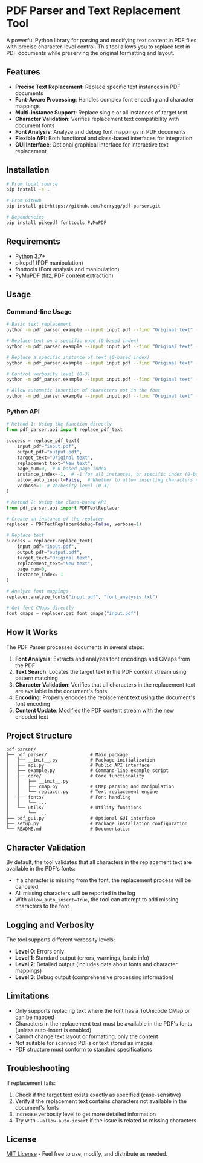 # PDF Parser and Text Replacement Tool

A powerful Python library for parsing and modifying text content in PDF files with precise character-level control. This tool allows you to replace text in PDF documents while preserving the original formatting and layout.

## Features

- **Precise Text Replacement**: Replace specific text instances in PDF documents
- **Font-Aware Processing**: Handles complex font encoding and character mappings
- **Multi-instance Support**: Replace single or all instances of target text
- **Character Validation**: Verifies replacement text compatibility with document fonts
- **Font Analysis**: Analyze and debug font mappings in PDF documents
- **Flexible API**: Both functional and class-based interfaces for integration
- **GUI Interface**: Optional graphical interface for interactive text replacement

## Installation

```bash
# From local source
pip install -e .

# From GitHub
pip install git+https://github.com/herryqg/pdf-parser.git

# Dependencies
pip install pikepdf fonttools PyMuPDF
```

## Requirements

- Python 3.7+
- pikepdf (PDF manipulation)
- fonttools (Font analysis and manipulation)
- PyMuPDF (fitz, PDF content extraction)

## Usage

### Command-line Usage

```bash
# Basic text replacement
python -m pdf_parser.example --input input.pdf --find "Original text" --replace "New text"

# Replace text on a specific page (0-based index)
python -m pdf_parser.example --input input.pdf --find "Original text" --replace "New text" --page 2

# Replace a specific instance of text (0-based index)
python -m pdf_parser.example --input input.pdf --find "Original text" --replace "New text" --instance 1

# Control verbosity level (0-3)
python -m pdf_parser.example --input input.pdf --find "Original text" --replace "New text" --verbose 2

# Allow automatic insertion of characters not in the font
python -m pdf_parser.example --input input.pdf --find "Original text" --replace "New text" --allow-auto-insert
```

### Python API

```python
# Method 1: Using the function directly
from pdf_parser.api import replace_pdf_text

success = replace_pdf_text(
    input_pdf="input.pdf",
    output_pdf="output.pdf",
    target_text="Original text",
    replacement_text="New text",
    page_num=0,  # 0-based page index
    instance_index=-1,  # -1 for all instances, or specific index (0-based)
    allow_auto_insert=False,  # Whether to allow inserting characters not in the font
    verbose=1  # Verbosity level (0-3)
)

# Method 2: Using the class-based API
from pdf_parser.api import PDFTextReplacer

# Create an instance of the replacer
replacer = PDFTextReplacer(debug=False, verbose=1)

# Replace text
success = replacer.replace_text(
    input_pdf="input.pdf",
    output_pdf="output.pdf",
    target_text="Original text",
    replacement_text="New text",
    page_num=0,
    instance_index=-1
)

# Analyze font mappings
replacer.analyze_fonts("input.pdf", "font_analysis.txt")

# Get font CMaps directly
font_cmaps = replacer.get_font_cmaps("input.pdf")
```

## How It Works

The PDF Parser processes documents in several steps:

1. **Font Analysis**: Extracts and analyzes font encodings and CMaps from the PDF
2. **Text Search**: Locates the target text in the PDF content stream using pattern matching
3. **Character Validation**: Verifies that all characters in the replacement text are available in the document's fonts
4. **Encoding**: Properly encodes the replacement text using the document's font encoding
5. **Content Update**: Modifies the PDF content stream with the new encoded text

## Project Structure

```
pdf-parser/
├── pdf_parser/                # Main package
│   ├── __init__.py            # Package initialization
│   ├── api.py                 # Public API interface
│   ├── example.py             # Command-line example script
│   ├── core/                  # Core functionality
│   │   ├── __init__.py
│   │   ├── cmap.py            # CMap parsing and manipulation
│   │   └── replacer.py        # Text replacement engine
│   ├── fonts/                 # Font handling
│   │   └── ...
│   └── utils/                 # Utility functions
│       └── ...
├── pdf_gui.py                 # Optional GUI interface
├── setup.py                   # Package installation configuration
└── README.md                  # Documentation
```

## Character Validation

By default, the tool validates that all characters in the replacement text are available in the PDF's fonts:

- If a character is missing from the font, the replacement process will be canceled
- All missing characters will be reported in the log
- With `allow_auto_insert=True`, the tool can attempt to add missing characters to the font

## Logging and Verbosity

The tool supports different verbosity levels:

- **Level 0**: Errors only
- **Level 1**: Standard output (errors, warnings, basic info)
- **Level 2**: Detailed output (includes data about fonts and character mappings)
- **Level 3**: Debug output (comprehensive processing information)

## Limitations

- Only supports replacing text where the font has a ToUnicode CMap or can be mapped
- Characters in the replacement text must be available in the PDF's fonts (unless auto-insert is enabled)
- Cannot change text layout or formatting, only the content
- Not suitable for scanned PDFs or text stored as images
- PDF structure must conform to standard specifications

## Troubleshooting

If replacement fails:

1. Check if the target text exists exactly as specified (case-sensitive)
2. Verify if the replacement text contains characters not available in the document's fonts
3. Increase verbosity level to get more detailed information
4. Try with `--allow-auto-insert` if the issue is related to missing characters

## License

[MIT License](LICENSE) - Feel free to use, modify, and distribute as needed.